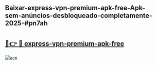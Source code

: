 ## Baixar-express-vpn-premium-apk-free-Apk-sem-anúncios-desbloqueado-completamente-2025-#pn7ah

# <h2><a href="https://ainizakaria.my?title=express-vpn-premium-apk-free&ref=20M">🔗👉 🔴 express-vpn-premium-apk-free</a></h2>

[![acn](https://github.com/user-attachments/assets/0f9c940e-d8b0-45ae-aac7-cd30a18b3e1c)](https://ainizakaria.my?title=express-vpn-premium-apk-free&ref=20M)

